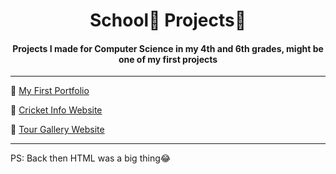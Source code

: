 <h1 align="center">
	School🏫 Projects🎒
</h1>
<h4 align="center">
	Projects I made for Computer Science in my 4th and 6th grades, might be one of my first projects
</h4>

*** 

📍 [My First Portfolio](https://abhiramready.github.io/School-Projects/First%20Portifolio%20Website/MAIN.HTML) 

📍 [Cricket Info Website](https://abhiramready.github.io/School-Projects/Cricket%20Info%20Website/INTRO.HTML) 

📍 [Tour Gallery Website](https://abhiramready.github.io/School-Projects/Tour-photos%20Showcase%20Site/Tour.htm)

***

PS: Back then HTML was a big thing😂
